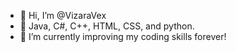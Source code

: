 - 👋 Hi, I’m @VizaraVex
- 👀  Java, C#, C++, HTML, CSS, and python.
- 🌱 I’m currently improving my coding skills forever!

<!---
VizaraVex/VizaraVex is a ✨ special ✨ repository because its `README.md` (this file) appears on your GitHub profile.
You can click the Preview link to take a look at your changes.
--->
